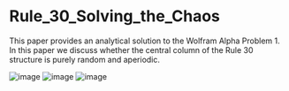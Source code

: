 # Rule_30_Solving_the_Chaos

This paper provides an analytical solution to the Wolfram
Alpha Problem 1. In this paper we discuss whether the central
column of the Rule 30 structure is purely random and aperiodic. 

![image](https://user-images.githubusercontent.com/64318469/182018139-b8c012d2-69e9-41ab-89e5-b8411052fe27.png)
![image](https://user-images.githubusercontent.com/64318469/182018154-06dffddf-57b9-45d6-831f-66986829d050.png)
![image](https://user-images.githubusercontent.com/64318469/182018169-bfd77a9e-507d-4797-8f3f-73b3c467cb19.png)
